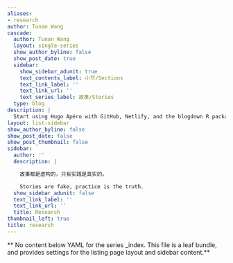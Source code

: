 ```yaml
---
aliases:
- research
author: Tunan Wang
cascade:
  author: Tunan Wang
  layout: single-series
  show_author_byline: false
  show_post_date: true
  sidebar:
    show_sidebar_adunit: true
    text_contents_label: 小节/Sections
    text_link_label: ''
    text_link_url: ''
    text_series_label: 故事/Stories
  type: blog
description: |
  Start using Hugo Apéro with GitHub, Netlify, and the blogdown R package with RStudio.
layout: list-sidebar
show_author_byline: false
show_post_date: false
show_post_thumbnail: false
sidebar:
  author: ''
  description: |

    故事都是虚构的，只有实践是真实的。

    Stories are fake, practice is the truth.
  show_sidebar_adunit: false
  text_link_label: ''
  text_link_url: ''
  title: Research
thumbnail_left: true
title: research
---
```


** No content below YAML for the series _index. This file is a leaf bundle, and provides settings for the listing page layout and sidebar content.**